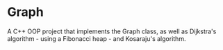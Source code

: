 # Graph
A C++ OOP project that implements the Graph class, as well as Dijkstra's algorithm - using a Fibonacci heap - and Kosaraju's algorithm.
